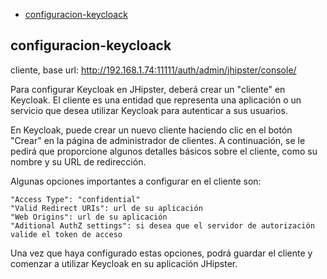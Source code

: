 
- [configuracion-keycloack](#configuracion-keycloack)

## configuracion-keycloack

cliente, base url: http://192.168.1.74:11111/auth/admin/jhipster/console/

Para configurar Keycloak en JHipster, deberá crear un "cliente" en Keycloak. El
cliente es una entidad que representa una aplicación o un servicio que desea
utilizar Keycloak para autenticar a sus usuarios.

En Keycloak, puede crear un nuevo cliente haciendo clic en el botón "Crear" en
la página de administrador de clientes. A continuación, se le pedirá que
proporcione algunos detalles básicos sobre el cliente, como su nombre y su URL
de redirección.

Algunas opciones importantes a configurar en el cliente son:

    "Access Type": "confidential"
    "Valid Redirect URIs": url de su aplicación
    "Web Origins": url de su aplicación
    "Aditional AuthZ settings": si desea que el servidor de autorización valide el token de acceso

Una vez que haya configurado estas opciones, podrá guardar el cliente y comenzar
a utilizar Keycloak en su aplicación JHipster.